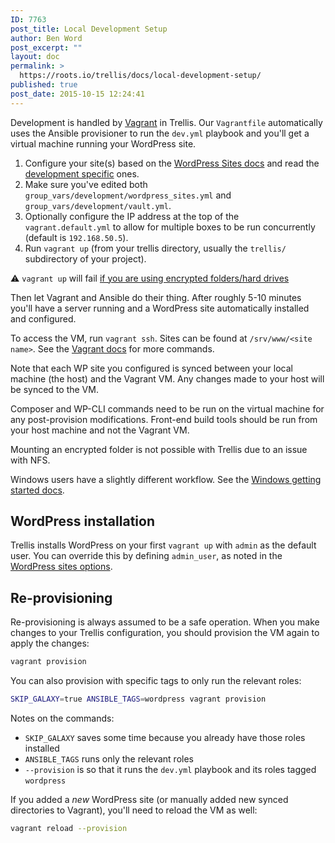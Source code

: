 ```yaml
---
ID: 7763
post_title: Local Development Setup
author: Ben Word
post_excerpt: ""
layout: doc
permalink: >
  https://roots.io/trellis/docs/local-development-setup/
published: true
post_date: 2015-10-15 12:24:41
---
```

Development is handled by [Vagrant](https://www.vagrantup.com/) in Trellis. Our `Vagrantfile` automatically uses the Ansible provisioner to run the `dev.yml` playbook and you'll get a virtual machine running your WordPress site.

1. Configure your site(s) based on the [WordPress Sites docs](https://roots.io/trellis/docs/wordpress-sites/) and read the [development specific](https://roots.io/trellis/docs/wordpress-sites/#development) ones.
2. Make sure you've edited both `group_vars/development/wordpress_sites.yml` and `group_vars/development/vault.yml`.
3. Optionally configure the IP address at the top of the `vagrant.default.yml` to allow for multiple boxes to be run concurrently (default is `192.168.50.5`).
4. Run `vagrant up` (from your trellis directory, usually the `trellis/` subdirectory of your project).

<div class="alert alert-warning" role="alert">
<p class="mb-0">⚠️ <code>vagrant up</code> will fail <a href="https://www.vagrantup.com/docs/synced-folders/nfs.html#other-notes">if you are using encrypted folders/hard drives</a></b></p>
</div>

Then let Vagrant and Ansible do their thing. After roughly 5-10 minutes you'll have a server running and a WordPress site automatically installed and configured.

To access the VM, run `vagrant ssh`. Sites can be found at `/srv/www/<site name>`. See the [Vagrant docs](https://www.vagrantup.com/docs/cli/) for more commands.

Note that each WP site you configured is synced between your local machine (the host) and the Vagrant VM. Any changes made to your host will be synced to the VM. 

Composer and WP-CLI commands need to be run on the virtual machine for any post-provision modifications. Front-end build tools should be run from your host machine and not the Vagrant VM.

Mounting an encrypted folder is not possible with Trellis due to an issue with NFS. 

Windows users have a slightly different workflow. See the [Windows getting started docs](https://roots.io/getting-started/docs/windows-development-environment-trellis/).

## WordPress installation

Trellis installs WordPress on your first `vagrant up` with `admin` as the default user. You can override this by defining `admin_user`, as noted in the [WordPress sites options](https://roots.io/trellis/docs/wordpress-sites/#options).

## Re-provisioning

Re-provisioning is always assumed to be a safe operation. When you make changes to your Trellis configuration, you should provision the VM again to apply the changes:

```bash
vagrant provision
```

You can also provision with specific tags to only run the relevant roles:

```bash
SKIP_GALAXY=true ANSIBLE_TAGS=wordpress vagrant provision
```

Notes on the commands: 

* `SKIP_GALAXY` saves some time because you already have those roles installed
* `ANSIBLE_TAGS` runs only the relevant roles
* `--provision` is so that it runs the `dev.yml` playbook and its roles tagged `wordpress`

If you added a *new* WordPress site (or manually added new synced directories to Vagrant), you'll need to reload the VM as well:

```bash
vagrant reload --provision
```